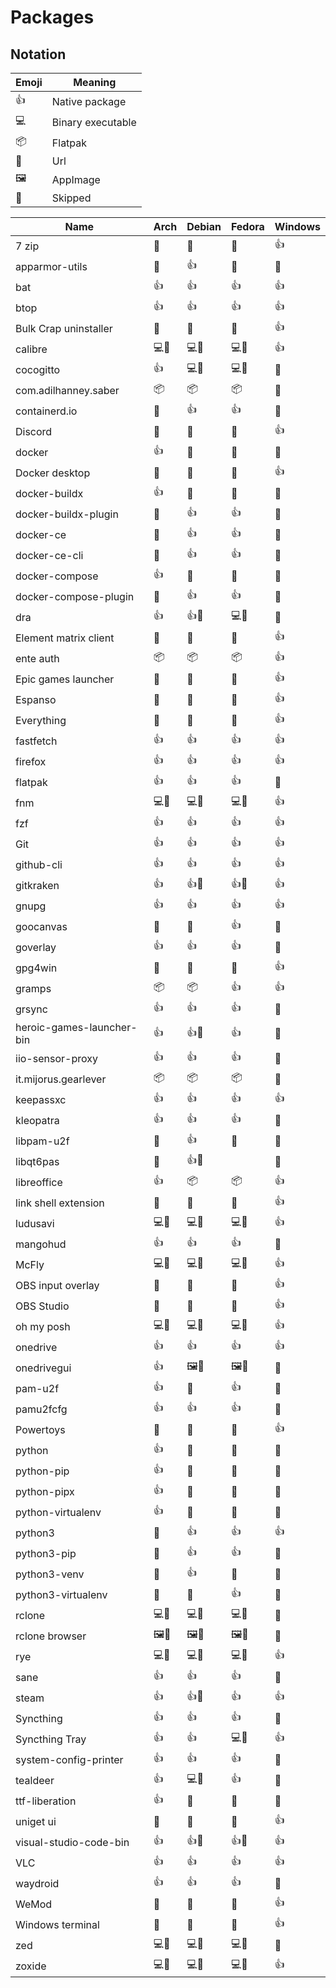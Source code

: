 # Packages

## Notation

| Emoji | Meaning           |
| ----- | ----------------- |
| 👍    | Native package    |
| 💻    | Binary executable |
| 📦    | Flatpak           |
| 🔗    | Url               |
| 🖼️    | AppImage          |
| 🚫    | Skipped           |

| Name                      | Arch | Debian | Fedora | Windows |
| ------------------------- | ---- | ------ | ------ | ------- |
| 7 zip                     | 🚫   | 🚫     | 🚫     | 👍      |
| apparmor-utils            | 🚫   | 👍     | 🚫     | 🚫      |
| bat                       | 👍   | 👍     | 👍     | 👍      |
| btop                      | 👍   | 👍     | 👍     | 👍      |
| Bulk Crap uninstaller     | 🚫   | 🚫     | 🚫     | 👍      |
| calibre                   | 💻🔗 | 💻🔗   | 💻🔗   | 👍      |
| cocogitto                 | 👍   | 💻🔗   | 💻🔗   | 🚫      |
| com.adilhanney.saber      | 📦   | 📦     | 📦     | 🚫      |
| containerd.io             | 🚫   | 👍     | 👍     | 🚫      |
| Discord                   | 🚫   | 🚫     | 🚫     | 👍      |
| docker                    | 👍   | 🚫     | 🚫     | 🚫      |
| Docker desktop            | 🚫   | 🚫     | 🚫     | 👍      |
| docker-buildx             | 👍   | 🚫     | 🚫     | 🚫      |
| docker-buildx-plugin      | 🚫   | 👍     | 👍     | 🚫      |
| docker-ce                 | 🚫   | 👍     | 👍     | 🚫      |
| docker-ce-cli             | 🚫   | 👍     | 👍     | 🚫      |
| docker-compose            | 👍   | 🚫     | 🚫     | 🚫      |
| docker-compose-plugin     | 🚫   | 👍     | 👍     | 🚫      |
| dra                       | 👍   | 👍🔗   | 💻🔗   | 🚫      |
| Element matrix client     | 🚫   | 🚫     | 🚫     | 👍      |
| ente auth                 | 📦   | 📦     | 📦     | 👍      |
| Epic games launcher       | 🚫   | 🚫     | 🚫     | 👍      |
| Espanso                   | 🚫   | 🚫     | 🚫     | 👍      |
| Everything                | 🚫   | 🚫     | 🚫     | 👍      |
| fastfetch                 | 👍   | 👍     | 👍     | 👍      |
| firefox                   | 👍   | 👍     | 👍     | 👍      |
| flatpak                   | 👍   | 👍     | 👍     | 🚫      |
| fnm                       | 💻🔗 | 💻🔗   | 💻🔗   | 👍      |
| fzf                       | 👍   | 👍     | 👍     | 👍      |
| Git                       | 👍   | 👍     | 👍     | 👍      |
| github-cli                | 👍   | 👍     | 👍     | 👍      |
| gitkraken                 | 👍   | 👍🔗   | 👍🔗   | 👍      |
| gnupg                     | 👍   | 👍     | 👍     | 👍      |
| goocanvas                 | 🚫   | 🚫     | 👍     | 🚫      |
| goverlay                  | 👍   | 👍     | 👍     | 🚫      |
| gpg4win                   | 🚫   | 🚫     | 🚫     | 👍      |
| gramps                    | 📦   | 📦     | 👍     | 👍      |
| grsync                    | 👍   | 👍     | 👍     | 🚫      |
| heroic-games-launcher-bin | 👍   | 👍🔗   | 👍     | 🚫      |
| iio-sensor-proxy          | 👍   | 👍     | 👍     | 🚫      |
| it.mijorus.gearlever      | 📦   | 📦     | 📦     | 🚫      |
| keepassxc                 | 👍   | 👍     | 👍     | 👍      |
| kleopatra                 | 👍   | 👍     | 👍     | 🚫      |
| libpam-u2f                | 🚫   | 👍     | 🚫     | 🚫      |
| libqt6pas                 | 🚫   | 👍🔗   |        | 🚫      |
| libreoffice               | 👍   | 📦     | 📦     | 👍      |
| link shell extension      | 🚫   | 🚫     | 🚫     | 👍      |
| ludusavi                  | 💻🔗 | 💻🔗   | 💻🔗   | 👍      |
| mangohud                  | 👍   | 👍     | 👍     | 🚫      |
| McFly                     | 💻🔗 | 💻🔗   | 💻🔗   | 👍      |
| OBS input overlay         | 🚫   | 🚫     | 🚫     | 👍      |
| OBS Studio                | 🚫   | 🚫     | 🚫     | 👍      |
| oh my posh                | 💻🔗 | 💻🔗   | 💻🔗   | 👍      |
| onedrive                  | 👍   | 👍     | 👍     | 👍      |
| onedrivegui               | 👍   | 🖼️🔗   | 🖼️🔗   | 🚫      |
| pam-u2f                   | 👍   | 🚫     | 👍     | 🚫      |
| pamu2fcfg                 | 👍   | 👍     | 👍     | 🚫      |
| Powertoys                 | 🚫   | 🚫     | 🚫     | 👍      |
| python                    | 👍   | 🚫     | 🚫     | 🚫      |
| python-pip                | 👍   | 🚫     | 🚫     | 🚫      |
| python-pipx               | 👍   | 🚫     | 🚫     | 🚫      |
| python-virtualenv         | 👍   | 🚫     | 🚫     | 🚫      |
| python3                   | 🚫   | 👍     | 👍     | 👍      |
| python3-pip               | 🚫   | 👍     | 👍     | 🚫      |
| python3-venv              | 🚫   | 👍     | 🚫     | 🚫      |
| python3-virtualenv        | 🚫   | 🚫     | 👍     | 🚫      |
| rclone                    | 💻🔗 | 💻🔗   | 💻🔗   | 🚫      |
| rclone browser            | 🖼️🔗 | 🖼️🔗   | 🖼️🔗   | 🚫      |
| rye                       | 💻🔗 | 💻🔗   | 💻🔗   | 👍      |
| sane                      | 👍   | 👍     | 👍     | 🚫      |
| steam                     | 👍   | 👍🔗   | 👍     | 👍      |
| Syncthing                 | 👍   | 👍     | 👍     | 🚫      |
| Syncthing Tray            | 👍   | 👍     | 💻🔗   | 👍      |
| system-config-printer     | 👍   | 👍     | 👍     | 🚫      |
| tealdeer                  | 👍   | 💻🔗   | 👍     | 🚫      |
| ttf-liberation            | 👍   | 🚫     | 🚫     | 🚫      |
| uniget ui                 | 🚫   | 🚫     | 🚫     | 👍      |
| visual-studio-code-bin    | 👍   | 👍🔗   | 👍🔗   | 👍      |
| VLC                       | 👍   | 👍     | 👍     | 👍      |
| waydroid                  | 👍   | 👍     | 👍     | 🚫      |
| WeMod                     | 🚫   | 🚫     | 🚫     | 👍      |
| Windows terminal          | 🚫   | 🚫     | 🚫     | 👍      |
| zed                       | 💻🔗 | 💻🔗   | 💻🔗   | 🚫      |
| zoxide                    | 💻🔗 | 💻🔗   | 💻🔗   | 👍      |
